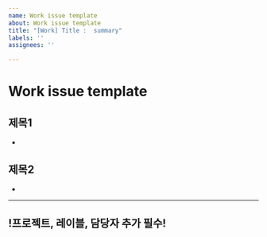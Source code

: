 ```yaml
---
name: Work issue template
about: Work issue template
title: "[Work] Title :  summary"
labels: ''
assignees: ''

---
```


# Work issue template

## 제목1
-

## 제목2
-


---


## !프로젝트, 레이블, 담당자 추가 필수!

